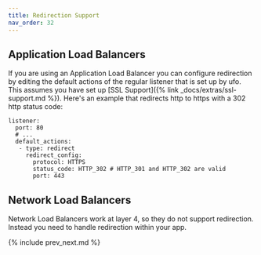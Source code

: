 ```yaml
---
title: Redirection Support
nav_order: 32
---
```


## Application Load Balancers

If you are using an Application Load Balancer you can configure redirection by editing the default actions of the regular listener that is set up by ufo. This assumes you have set up [SSL Support]({% link _docs/extras/ssl-support.md %}).  Here's an example that redirects http to https with a 302 http status code:

```
listener:
  port: 80
  # ...
  default_actions:
   - type: redirect
     redirect_config:
       protocol: HTTPS
       status_code: HTTP_302 # HTTP_301 and HTTP_302 are valid
       port: 443
```


## Network Load Balancers

Network Load Balancers work at layer 4, so they do not support redirection.  Instead you need to handle redirection within your app.

{% include prev_next.md %}
